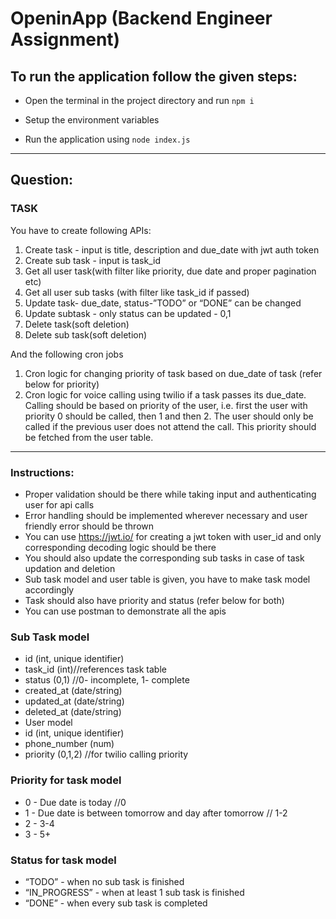 # OpeninApp (Backend Engineer Assignment)

## To run the application follow the given steps:

- Open the terminal in the project directory and run `npm i`

- Setup the environment variables

- Run the application using `node index.js`


------

## Question:

### TASK
You have to create following APIs:
1. Create task - input is title, description and due_date with jwt auth token
2. Create sub task - input is task_id
3. Get all user task(with filter like priority, due date and proper pagination etc)
4. Get all user sub tasks (with filter like task_id if passed)
5. Update task- due_date, status-”TODO” or “DONE” can be changed
6. Update subtask - only status can be updated - 0,1
7. Delete task(soft deletion)
8. Delete sub task(soft deletion)

And the following cron jobs

1. Cron logic for changing priority of task based on due_date of task (refer below for
priority)
2. Cron logic for voice calling using twilio if a task passes its due_date. Calling should
be based on priority of the user, i.e. first the user with priority 0 should be called,
then 1 and then 2. The user should only be called if the previous user does not
attend the call. This priority should be fetched from the user table.

*** 
### Instructions:
- Proper validation should be there while taking input and authenticating user for api
calls
- Error handling should be implemented wherever necessary and user friendly error
should be thrown
- You can use https://jwt.io/ for creating a jwt token with user_id and only
corresponding decoding logic should be there
- You should also update the corresponding sub tasks in case of task updation and
deletion
- Sub task model and user table is given, you have to make task model accordingly
- Task should also have priority and status (refer below for both)
- You can use postman to demonstrate all the apis

### Sub Task model
- id (int, unique identifier)
- task_id (int)//references task table
- status (0,1) //0- incomplete, 1- complete
- created_at (date/string)
- updated_at (date/string)
- deleted_at (date/string)
- User model
- id (int, unique identifier)
- phone_number (num)
- priority (0,1,2) //for twilio calling priority

### Priority for task model
- 0 - Due date is today //0
- 1 - Due date is between tomorrow and day after tomorrow // 1-2
- 2 - 3-4
- 3 - 5+
### Status for task model
- “TODO” - when no sub task is finished
- “IN_PROGRESS” - when at least 1 sub task is finished
- “DONE” - when every sub task is completed

